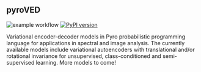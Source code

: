 ## pyroVED

![example workflow](https://github.com/ziatdinovmax/pyroVED/actions/workflows/actions.yml/badge.svg)
[![PyPI version](https://badge.fury.io/py/pyroved.svg)](https://badge.fury.io/py/pyroved)

Variational encoder-decoder models in Pyro probabilistic programming language for applications in spectral and image analysis. The currently available models include variational autoencoders with translational and/or rotational invariance for unsupervised, class-conditioned and semi-supervised learning. More models to come!
